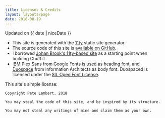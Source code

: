 ```yaml
---
title: Licenses & Credits
layout: layouts/page
date: 2018-08-19
---
```


<p class="tc muted">
  Updated on {{ date | niceDate }}
</p>

- This site is generated with the [11ty](https://www.11ty.io/) static site generator.
- The source code of this site is [available on GitHub](https://github.com/peterjlambert/chuff.it).
- I borrowed [Johan Brook's 11ty-based site](https://github.com/johanbrook/johanbrook.com) as a starting point when building Chuff.it
- [IBM Plex Sans](https://fonts.google.com/specimen/IBM+Plex+Sans) from Google Fonts is used as heading font, and [Duospace](https://github.com/iaolo/iA-Fonts) from Information Architects as body font. Duospaced is licensed under the [SIL Open Font License](https://github.com/iaolo/iA-Fonts/blob/master/iA%20Writer%20Duospace/LICENSE.md).

This site's simple license:

```
Copyright Pete Lambert, 2018

You may steal the code of this site, and be inspired by its structure.

You may not steal any writings of mine and claim them as your own.
```
